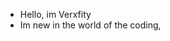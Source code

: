 
<!---
Verxfity/Verxfity is a ✨ special ✨ repository because its `README.md` (this file) appears on your GitHub profile.
You can click the Preview link to take a look at your changes.
--->
- Hello, im Verxfity
- Im new in the world of the coding,

